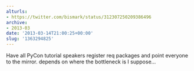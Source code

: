 ```yaml
---
alturls:
- https://twitter.com/bismark/status/312307250209386496
archive:
- 2013-03
date: '2013-03-14T21:00:25+00:00'
slug: '1363294825'
---
```


Have all PyCon tutorial speakers register req packages and point everyone to the mirror. depends on where the bottleneck is I suppose…

